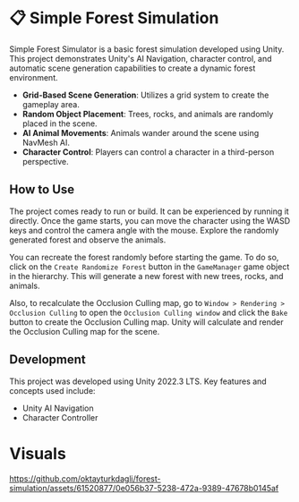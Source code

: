 # 📋 Simple Forest Simulation

Simple Forest Simulator is a basic forest simulation developed using Unity. This project demonstrates Unity's AI Navigation, character control, and automatic scene generation capabilities to create a dynamic forest environment.

- **Grid-Based Scene Generation**: Utilizes a grid system to create the gameplay area.
- **Random Object Placement**: Trees, rocks, and animals are randomly placed in the scene.
- **AI Animal Movements**: Animals wander around the scene using NavMesh AI.
- **Character Control**: Players can control a character in a third-person perspective.

## How to Use
The project comes ready to run or build. It can be experienced by running it directly.
Once the game starts, you can move the character using the WASD keys and control the camera angle with the mouse. Explore the randomly generated forest and observe the animals.

You can recreate the forest randomly before starting the game. 
To do so, click on the `Create Randomize Forest` button in the `GameManager` game object in the hierarchy. This will generate a new forest with new trees, rocks, and animals.

Also, to recalculate the Occlusion Culling map, go to `Window > Rendering > Occlusion Culling` to open the `Occlusion Culling window` and click the `Bake` button to create the Occlusion Culling map. Unity will calculate and render the Occlusion Culling map for the scene.

## Development

This project was developed using Unity 2022.3 LTS. Key features and concepts used include:

- Unity AI Navigation
- Character Controller

# Visuals
https://github.com/oktayturkdagli/forest-simulation/assets/61520877/0e056b37-5238-472a-9389-47678b0145af
